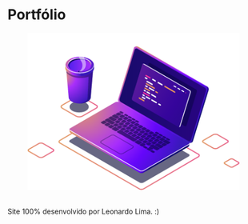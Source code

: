 # Portfólio
<div id="img-topo">
                <figure>
                    <img src="img/computer-illustration.png" alt="Imagem Topo">
                </figure>
            </div>
            <br>
Site 100% desenvolvido por Leonardo Lima.  :)
